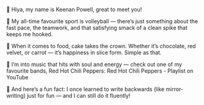 👋 Hiya, my name is Keenan Powell, great to meet you!

🏐 My all-time favourite sport is volleyball — there’s just something about the fast pace, the teamwork, and that satisfying smack of a clean spike that keeps me hooked.

🍰 When it comes to food, cake takes the crown. Whether it’s chocolate, red velvet, or carrot — it’s happiness in slice form. Simple as that.

🎵 I’m into music that hits with soul and energy — check out one of my favourite bands, Red Hot Chili Peppers:
Red Hot Chili Peppers - Playlist on YouTube

🤯 And here’s a fun fact: I once learned to write backwards (like mirror-writing) just for fun — and I can still do it fluently!